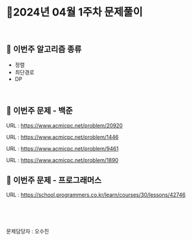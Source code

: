 # 📌2024년 04월 1주차 문제풀이
<br>

## 🎯 이번주 알고리즘 종류
- 정렬
- 최단경로
- DP

<br>

## 📝 이번주 문제 - 백준
URL : https://www.acmicpc.net/problem/20920

URL : https://www.acmicpc.net/problem/1446

URL : https://www.acmicpc.net/problem/9461

URL : https://www.acmicpc.net/problem/1890
<br>

## 📝 이번주 문제 - 프로그래머스

URL : https://school.programmers.co.kr/learn/courses/30/lessons/42746




<br>
<br>
<br>

문제담당자 : 오수진
